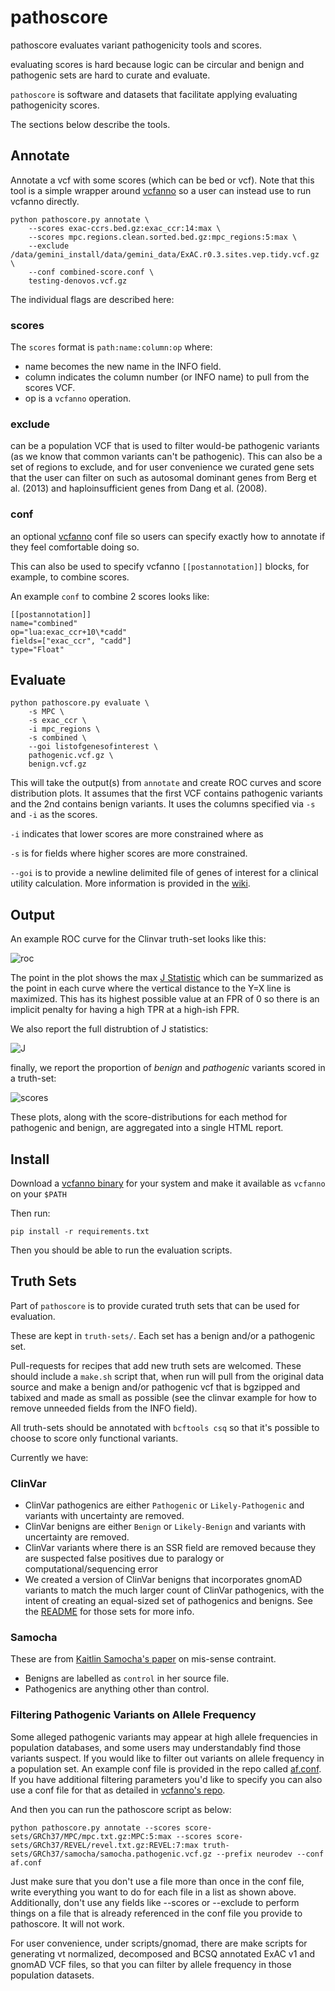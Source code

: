 pathoscore
==========

pathoscore evaluates variant pathogenicity tools and scores.

evaluating scores is hard because logic can be circular and benign and pathogenic sets are
hard to curate and evaluate.

`pathoscore` is software and datasets that facilitate applying evaluating pathogenicity scores.

The sections below describe the tools.

Annotate
--------

Annotate a vcf with some scores (which can be bed or vcf).
Note that this tool is a simple wrapper around [vcfanno](https://github.com/brentp/vcfanno) so 
a user can instead use to run vcfanno directly.

```
python pathoscore.py annotate \
    --scores exac-ccrs.bed.gz:exac_ccr:14:max \
    --scores mpc.regions.clean.sorted.bed.gz:mpc_regions:5:max \
    --exclude /data/gemini_install/data/gemini_data/ExAC.r0.3.sites.vep.tidy.vcf.gz \
    --conf combined-score.conf \
    testing-denovos.vcf.gz
```

The individual flags are described here:

### scores

The `scores` format is `path:name:column:op` where:

+ name becomes the new name in the INFO field.
+ column indicates the column number (or INFO name) to pull from the scores VCF.
+ op is a `vcfanno` operation.

### exclude

can be a population VCF that is used to filter would-be pathogenic variants (as we know that common variants can't be pathogenic). This can also be a set of regions to exclude, and for user convenience we curated gene sets that the user can filter on such as autosomal dominant genes from Berg et al. (2013) and haploinsufficient genes from Dang et al. (2008).

### conf

an optional [vcfanno](https://github.com/brentp/vcfanno) conf file so users can specify exactly
how to annotate if they feel comfortable doing so.

This can also be used to specify vcfanno `[[postannotation]]` blocks, for example, to combine scores.

An example `conf` to combine 2 scores looks like:

```
[[postannotation]]
name="combined"
op="lua:exac_ccr+10\*cadd"
fields=["exac_ccr", "cadd"]
type="Float"
```

Evaluate
--------

```
python pathoscore.py evaluate \
    -s MPC \
    -s exac_ccr \
    -i mpc_regions \
    -s combined \
    --goi listofgenesofinterest \
    pathogenic.vcf.gz \
    benign.vcf.gz
```

This will take the output(s) from `annotate` and create ROC curves and score distribution plots.
It assumes that the first VCF contains pathogenic variants and the 2nd contains benign variants.
It uses the columns specified via `-s` and `-i` as the scores.

`-i` indicates that lower scores are more constrained where as 

`-s` is for fields where higher scores are more constrained.

`--goi` is to provide a newline delimited file of genes of interest for a clinical utility calculation.  More information is provided in the [wiki](https://github.com/quinlan-lab/pathoscore/wiki/Clinical-Utility-and-Genes-of-Interest).

Output
------

An example ROC curve for the Clinvar truth-set looks like this:

![roc](https://user-images.githubusercontent.com/1739/29724634-6b730c44-8986-11e7-8b82-4341edcb3f0a.png "roc")

The point in the plot shows the max [J Statistic](https://en.wikipedia.org/wiki/Youden%27s_J_statistic) which can be
summarized as the point in each curve where the vertical distance to the Y=X line is maximized. 
This has its highest possible value at an FPR of 0 so there is an implicit penalty for having a high TPR at a high-ish
FPR.

We also report the full distrubtion of J statistics:


![J](https://user-images.githubusercontent.com/1739/29724633-6b72ee30-8986-11e7-9e1d-1033392e2914.png "J")

finally, we report the proportion of *benign* and *pathogenic* variants scored in a truth-set:


![scores](https://user-images.githubusercontent.com/1739/29724635-6b72f308-8986-11e7-89bb-3e86fc16fab7.png "scores")

These plots, along with the score-distributions for each method for pathogenic and benign, are aggregated into a single
HTML report.

Install
-------

Download a [vcfanno binary](https://github.com/brentp/vcfanno/releases) for your system and make it available as
`vcfanno` on your `$PATH`

Then run:
```
pip install -r requirements.txt
```

Then you should be able to run the evaluation scripts.

Truth Sets
----------

Part of `pathoscore` is to provide curated truth sets that can be used for evaluation.

These are kept in `truth-sets/`. Each set has a benign and/or a pathogenic set. 

Pull-requests for recipes that add new truth sets are welcomed. These should include a `make.sh`
script that, when run will pull from the original data source and make a benign and/or pathogenic
vcf that is bgzipped and tabixed and made as small as possible (see the clinvar example for how
to remove unneeded fields from the INFO field).

All truth-sets should be annotated with `bcftools csq` so that it's possible to choose to score only
functional variants.

Currently we have:

### ClinVar

+ ClinVar pathogenics are either `Pathogenic` or `Likely-Pathogenic` and variants with uncertainty are removed.
+ ClinVar benigns are either `Benign` or `Likely-Benign` and variants with uncertainty are removed.
+ ClinVar variants where there is an SSR field are removed because they are suspected false positives due to paralogy or computational/sequencing error
+ We created a version of ClinVar benigns that incorporates gnomAD variants to match the much larger count of ClinVar pathogenics, with the intent of creating an equal-sized set of pathogenics and benigns.  See the [README](truth-sets/GRCh37/clinvar/benchmark/README.md) for those sets for more info.

### Samocha

These are from [Kaitlin Samocha's paper](http://www.biorxiv.org/content/early/2017/06/12/148353) on mis-sense contraint.

+ Benigns are labelled as `control` in her source file.
+ Pathogenics are anything other than control.

### Filtering Pathogenic Variants on Allele Frequency

Some alleged pathogenic variants may appear at high allele frequencies in population databases, and some users may understandably find those variants suspect.  If you would like to filter out variants on allele frequency in a population set.  An example conf file is provided in the repo called [af.conf](scripts/gnomad/af.conf). If you have additional filtering parameters you'd like to specify you can also use a conf file for that as detailed in [vcfanno's repo](https://github.com/brentp/vcfanno).

And then you can run the pathoscore script as below:

```
python pathoscore.py annotate --scores score-sets/GRCh37/MPC/mpc.txt.gz:MPC:5:max --scores score-sets/GRCh37/REVEL/revel.txt.gz:REVEL:7:max truth-sets/GRCh37/samocha/samocha.pathogenic.vcf.gz --prefix neurodev --conf af.conf
```

Just make sure that you don't use a file more than once in the conf file, write everything you want to do for each file in a list as shown above.  Additionally, don't use any fields like --scores or --exclude to perform things on a file that is already referenced in the conf file you provide to pathoscore.  It will not work.

For user convenience, under scripts/gnomad, there are make scripts for generating vt normalized, decomposed and BCSQ annotated ExAC v1 and gnomAD VCF files, so that you can filter by allele frequency in those population datasets.
